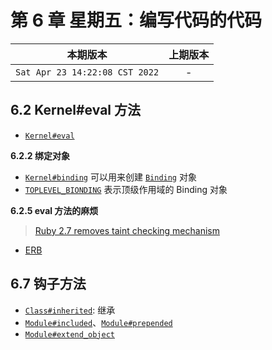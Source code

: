 # 第 6 章 星期五：编写代码的代码

|本期版本| 上期版本
|:---:|:---:
`Sat Apr 23 14:22:08 CST 2022` | -

## 6.2 Kernel#eval 方法

* [`Kernel#eval`](https://docs.ruby-lang.org/en/3.0/Kernel.html#method-i-eval)

**6.2.2 绑定对象**

* [`Kernel#binding`](https://docs.ruby-lang.org/en/3.0/Kernel.html#method-i-binding) 可以用来创建 [`Binding`](https://docs.ruby-lang.org/en/3.0/Binding.html) 对象
* [`TOPLEVEL_BIONDING`](https://docs.ruby-lang.org/en/3.0/globals_rdoc.html#label-Pre-defined+global+constants) 表示顶级作用域的 Binding 对象

**6.2.5 eval  方法的麻烦**

> [Ruby 2.7 removes taint checking mechanism](https://blog.saeloun.com/2020/02/18/ruby-2-7-access-and-setting-of-safe-warned-will-become-global-variable.html)

* [ERB](https://docs.ruby-lang.org/en/3.0/ERB.html)


## 6.7 钩子方法

* [`Class#inherited`](https://docs.ruby-lang.org/en/3.0/Class.html#method-i-inherited): 继承
* [`Module#included`](https://docs.ruby-lang.org/en/3.0/Module.html#method-i-included)、[`Module#prepended`](https://docs.ruby-lang.org/en/3.0/Module.html#method-i-prepended)
* [`Module#extend_object`](https://docs.ruby-lang.org/en/3.0/Module.html#method-i-extend_object)